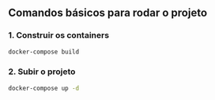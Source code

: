 ## Comandos básicos para rodar o projeto

### 1. Construir os containers

```bash
docker-compose build
```
### 2. Subir o projeto

```bash
docker-compose up -d
```